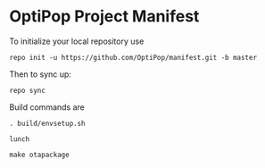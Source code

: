 OptiPop Project Manifest
===================

To initialize your local repository use

    repo init -u https://github.com/OptiPop/manifest.git -b master
    

Then to sync up:

    repo sync


Build commands are
    
    . build/envsetup.sh
    
    lunch

    make otapackage 



